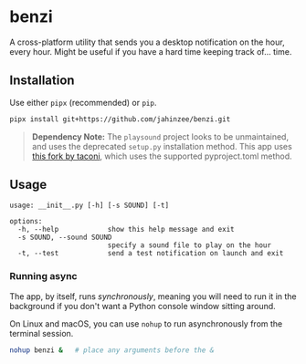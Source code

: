 # benzi

A cross-platform utility that sends you a desktop notification on the hour, every hour. Might be useful if you have a hard time keeping track of... time.

## Installation

Use either `pipx` (recommended) or `pip`.

```sh
pipx install git+https://github.com/jahinzee/benzi.git  
```

> **Dependency Note:** The `playsound` project looks to be unmaintained, and uses the deprecated `setup.py` installation method. This app uses [this fork by taconi](https://github.com/taconi/playsound), which uses the supported pyproject.toml method.

## Usage

```
usage: __init__.py [-h] [-s SOUND] [-t]

options:
  -h, --help            show this help message and exit
  -s SOUND, --sound SOUND
                        specify a sound file to play on the hour
  -t, --test            send a test notification on launch and exit
```

### Running async

The app, by itself, runs *synchronously*, meaning you will need to run it in the background if you don't want a Python console window sitting around.

On Linux and macOS, you can use `nohup` to run asynchronously from the terminal session.

```sh
nohup benzi &   # place any arguments before the &
```
